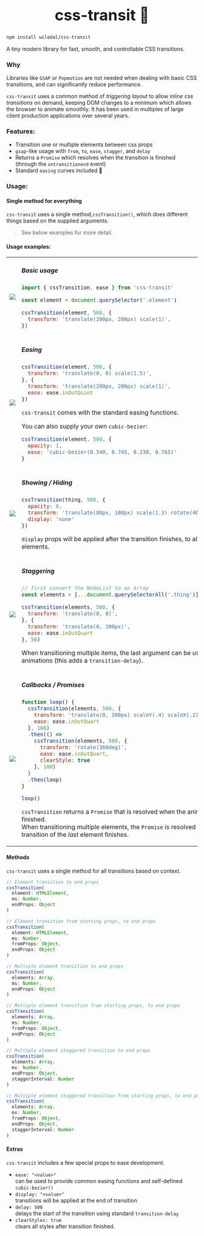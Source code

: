 <h1 style="text-align: center; font-size: 40px;">css-transit 🎉</h1>

```bash
npm install wiledal/css-transit
```

A tiny modern library for fast, smooth, and controllable CSS transitions.

### Why
Libraries like `GSAP` or `Popmotion` are not needed when dealing with basic CSS transitions, and can significantly reduce performance.  

`css-transit` uses a common method of _triggering layout_ to allow _inline css transitions_ on demand, keeping DOM changes to a minimum which allows the browser to animate smoothly.
It has been used in multiples of large client production applications over several years.

### Features:
- Transition one or multiple elements between css props
- `gsap`-like usage with `from`, `to`, `ease`, `stagger`, and `delay`
- Returns a `Promise` which resolves when the transition is finished (through the `ontransitionend` event)
- Standard `easing` curves included 🎁

### Usage:

#### Single method for everything
`css-transit` uses a single method,`cssTransition()`, which does different things based on the supplied arguments.

> See below examples for more detail.

#### Usage examples:

<table>
<tr>
<td>
<img src="../assets/single.gif">
</td>
<td>
<h5>Basic usage</h5>

```js
import { cssTransition, ease } from 'css-transit'

const element = document.querySelector('.element')

cssTransition(element, 500, {
  transform: 'translate(200px, 200px) scale(1)',
})
```

</td>
</tr>

<tr>
<td>
<img src="../assets/ease.gif">
</td>
<td>
<h5>Easing</h5>

```js
cssTransition(element, 500, {
  transform: 'translate(0, 0) scale(1.5)',
}, {
  transform: 'translate(200px, 200px) scale(1)',
  ease: ease.inOutQuint
})
```
`css-transit` comes with the standard easing functions.

You can also supply your own `cubic-bezier`:
```js
cssTransition(element, 500, {
  opacity: 1,
  ease: 'cubic-bezier(0.540, 0.745, 0.230, 0.765)'
}
```

</td>
</tr>

<tr>
<td>
<img src="../assets/showhide.gif">
</td>
<td>
<h5>Showing / Hiding</h5>

```js
cssTransition(thing, 500, {
  opacity: 0,
  transform: 'translate(80px, 100px) scale(1.3) rotate(40deg)',
  display: 'none'
})
```

`display` props will be applied after the transition finishes, to allow easy hiding of elements.

</td>
</tr>

<tr>
<td>
<img src="../assets/stagger.gif">
</td>
<td>
<h5>Staggering</h5>

```js
// first convert the NodeList to an Array
const elements = [...document.querySelectorAll('.thing')]

cssTransition(elements, 500, {
  transform: 'translate(0, 0)',
}, {
  transform: 'translate(0, 200px)',
  ease: ease.inOutQuart
}, 50)
```

When transitioning multiple items, the last argument can be used to stagger the animations (this adds a `transition-delay`).

</td>
</tr>

<tr>
<td>
<img src="../assets/callbacks.gif">
</td>
<td>
<h5>Callbacks / Promises</h5>

```js
function loop() {
  cssTransition(elements, 500, {
    transform: 'translate(0, 200px) scaleY(.4) scaleX(.2) rotate(180deg)',
    ease: ease.inOutQuart
  }, 100)
  .then(() =>
    cssTransition(elements, 500, {
      transform: 'rotate(360deg)',
      ease: ease.inOutQuart,
      clearStyle: true
    }, 100)
  )
  .then(loop)
}

loop()
```

`cssTransition` returns a `Promise` that is resolved when the animation has finished.  
When transitioning multiple elements, the `Promise` is resolved when the transition of the _last_ element finishes.

</td>
</tr>
</table>

#### Methods
`css-transit` uses a single method for all transitions based on context.  
```js
// Element transition to end props
cssTransition(
  element: HTMLElement,
  ms: Number, 
  endProps: Object
)

// Element transition from starting props, to end props
cssTransition(
  element: HTMLElement,
  ms: Number, 
  fromProps: Object,
  endProps: Object
)

// Multiple element transition to end props
cssTransition(
  elements: Array,
  ms: Number,
  endProps: Object
)

// Multiple element transition from starting props, to end props
cssTransition(
  elements: Array,
  ms: Number,
  fromProps: Object,
  endProps: Object
)

// Multiple element staggered transition to end props
cssTransition(
  elements: Array,
  ms: Number,
  endProps: Object,
  staggerInterval: Number
)

// Multiple element staggered transition from starting props, to end props
cssTransition(
  elements: Array,
  ms: Number,
  fromProps: Object,
  endProps: Object,
  staggerInterval: Number
)
```

#### Extras
`css-transit` includes a few special props to ease development.  

- `ease: "<value>"`  
can be used to provide common easing functions and self-defined `cubic-bezier()`
- `display: "<value>"`  
transitions will be applied at the end of transition
- `delay: 500`  
delays the start of the transition using standard `transition-delay`
- `clearStyles: true`  
clears all styles after transition finished.
